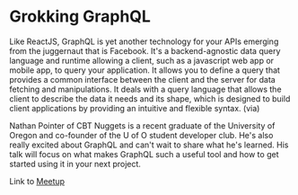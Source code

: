 # Grokking GraphQL

Like ReactJS, GraphQL is yet another technology for your APIs emerging from the juggernaut that is Facebook. It's a backend-agnostic data query language and runtime allowing a client, such as a javascript web app or mobile app, to query your application. It allows you to define a query that provides a common interface between the client and the server for data fetching and manipulations. It deals with a query language that allows the client to describe the data it needs and its shape, which is designed to build client applications by providing an intuitive and flexible syntax. (via)

Nathan Pointer of CBT Nuggets is a recent graduate of the University of Oregon and co-founder of the U of O student developer club. He's also really excited about GraphQL and can't wait to share what he's learned. His talk will focus on what makes GraphQL such a useful tool and how to get started using it in your next project.

Link to [Meetup](https://www.meetup.com/eugenewebdev/events/232422143/)
